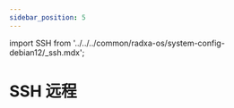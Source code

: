 ```yaml
---
sidebar_position: 5
---
```


import SSH from '../../../common/radxa-os/system-config-debian12/\_ssh.mdx';

# SSH 远程

<SSH />
